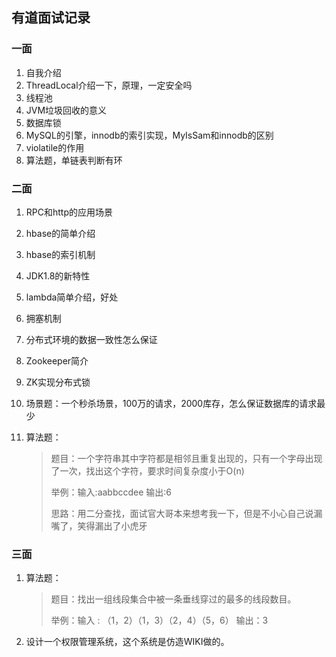 ## 有道面试记录

### 一面

1. 自我介绍
2. ThreadLocal介绍一下，原理，一定安全吗
3. 线程池
4. JVM垃圾回收的意义
5. 数据库锁
6. MySQL的引擎，innodb的索引实现，MyIsSam和innodb的区别
7. violatile的作用
8. 算法题，单链表判断有环

### 二面

1. RPC和http的应用场景

2. hbase的简单介绍

3. hbase的索引机制

4. JDK1.8的新特性

5. lambda简单介绍，好处

6. 拥塞机制

7. 分布式环境的数据一致性怎么保证

8. Zookeeper简介

9. ZK实现分布式锁

10. 场景题：一个秒杀场景，100万的请求，2000库存，怎么保证数据库的请求最少

11. 算法题：

    >  题目：一个字符串其中字符都是相邻且重复出现的，只有一个字母出现了一次，找出这个字符，要求时间复杂度小于O(n)
    >
    > 举例：输入:aabbccdee   输出:6
    >
    > 思路：用二分查找，面试官大哥本来想考我一下，但是不小心自己说漏嘴了，笑得漏出了小虎牙

### 三面

1. 算法题：

   > 题目：找出一组线段集合中被一条垂线穿过的最多的线段数目。
   >
   > 举例：输入 : （1，2）（1，3）（2，4）（5，6） 输出：3

2. 设计一个权限管理系统，这个系统是仿造WIKI做的。